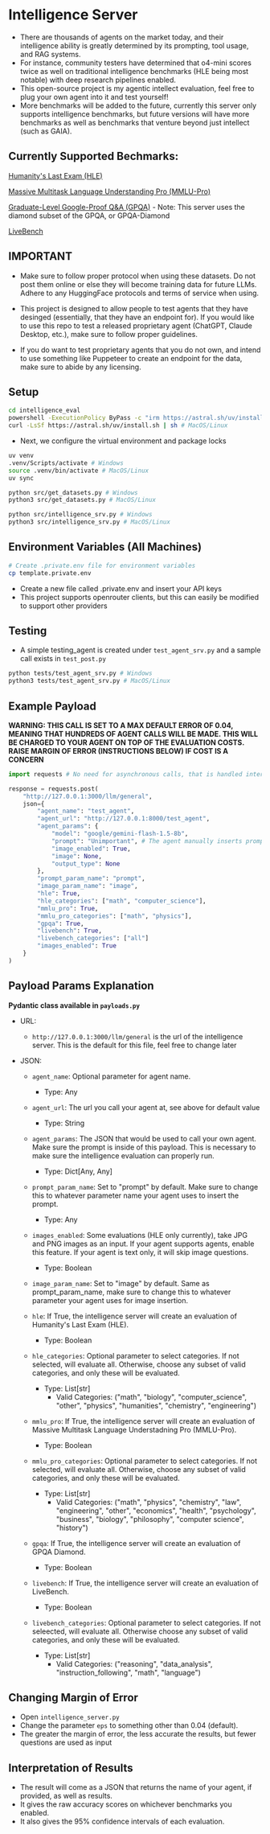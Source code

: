 # Intelligence Server

* There are thousands of agents on the market today, and their intelligence ability is greatly determined by its prompting, tool usage, and RAG systems.
* For instance, community testers have determined that o4-mini scores twice as well on traditional intelligence benchmarks (HLE being most notable) with deep research pipelines enabled.
* This open-source project is my agentic intellect evaluation, feel free to plug your own agent into it and test yourself!
* More benchmarks will be added to the future, currently this server only supports intelligence benchmarks, but future versions will have more benchmarks as well as benchmarks that venture beyond just intellect (such as GAIA).

## Currently Supported Bechmarks:

[Humanity's Last Exam (HLE)](https://agi.safe.ai/)

[Massive Multitask Language Understanding Pro (MMLU-Pro)](https://huggingface.co/datasets/TIGER-Lab/MMLU-Pro)

[Graduate-Level Google-Proof Q&A (GPQA)](https://huggingface.co/datasets/Idavidrein/gpqa)
    - Note: This server uses the diamond subset of the GPQA, or GPQA-Diamond

[LiveBench](https://livebench.ai/#/)

## IMPORTANT

* Make sure to follow proper protocol when using these datasets. Do not post them online or else they will become training data for future LLMs. Adhere to any HuggingFace protocols and terms of service when using.

* This project is designed to allow people to test agents that they have desinged (essentially, that they have an endpoint for). If you would like to use this repo to test a released proprietary agent (ChatGPT, Claude Desktop, etc.), make sure to follow proper guidelines.

* If you do want to test proprietary agents that you do not own, and intend to use something like Puppeteer to create an endpoint for the data, make sure to abide by any licensing.

## Setup
```bash
cd intelligence_eval
powershell -ExecutionPolicy ByPass -c "irm https://astral.sh/uv/install.ps1 | iex" # Windows
curl -LsSf https://astral.sh/uv/install.sh | sh # MacOS/Linux
```

* Next, we configure the virtual environment and package locks

```bash
uv venv
.venv/Scripts/activate # Windows
source .venv/bin/activate # MacOS/Linux
uv sync

python src/get_datasets.py # Windows
python3 src/get_datasets.py # MacOS/Linux

python src/intelligence_srv.py # Windows
python3 src/intelligence_srv.py # MacOS/Linux
```

## Environment Variables (All Machines)
```bash
# Create .private.env file for environment variables
cp template.private.env
```

* Create a new file called .private.env and insert your API keys
* This project supports openrouter clients, but this can easily be modified to support other providers

## Testing

* A simple testing_agent is created under `test_agent_srv.py` and a sample call exists in `test_post.py`

```bash
python tests/test_agent_srv.py # Windows
python3 tests/test_agent_srv.py # MacOS/Linux
```

## Example Payload

**WARNING: THIS CALL IS SET TO A MAX DEFAULT ERROR OF 0.04, MEANING THAT HUNDREDS OF AGENT CALLS WILL BE MADE. THIS WILL BE CHARGED TO YOUR AGENT ON TOP OF THE EVALUATION COSTS. RAISE MARGIN OF ERROR (INSTRUCTIONS BELOW) IF COST IS A CONCERN**

```python
import requests # No need for asynchronous calls, that is handled internally.

response = requests.post(
    "http://127.0.0.1:3000/llm/general", 
    json={
        "agent_name": "test_agent",
        "agent_url": "http://127.0.0.1:8000/test_agent",
        "agent_params": {
            "model": "google/gemini-flash-1.5-8b",
            "prompt": "Unimportant", # The agent manually inserts prompts, whatever you include here is arbitrary
            "image_enabled": True,
            "image": None,
            "output_type": None
        }, 
        "prompt_param_name": "prompt",
        "image_param_name": "image",
        "hle": True,
        "hle_categories": ["math", "computer_science"],
        "mmlu_pro": True, 
        "mmlu_pro_categories": ["math", "physics"],
        "gpqa": True,
        "livebench": True,
        "livebench_categories": ["all"]
        "images_enabled": True
    }
)
```

## Payload Params Explanation

**Pydantic class available in `payloads.py`**

* URL:
    - `http://127.0.0.1:3000/llm/general` is the url of the intelligence server. This is the default for this file, feel free to change later

* JSON:
    - `agent_name`: Optional parameter for agent name.
        - Type: Any
    
    - `agent_url`: The url you call your agent at, see above for default value
        - Type: String

    - `agent_params`: The JSON that would be used to call your own agent. Make sure the prompt is inside of this payload. This is necessary to make sure the intelligence evaluation can properly run.
        - Type: Dict[Any, Any]

    - `prompt_param_name`: Set to "prompt" by default. Make sure to change this to whatever parameter name your agent uses to insert the prompt.
        - Type: Any
    
    - `images_enabled`: Some evaluations (HLE only currently), take JPG and PNG images as an input. If your agent supports agents, enable this feature. If your agent is text only, it will skip image questions.
        - Type: Boolean

    - `image_param_name`: Set to "image" by default. Same as prompt_param_name, make sure to change this to whatever parameter your agent uses for image insertion.

    - `hle`: If True, the intelligence server will create an evaluation of Humanity's Last Exam (HLE).
        - Type: Boolean

    - `hle_categories`: Optional parameter to select categories. If not selected, will evaluate all. Otherwise, choose any subset of valid categories, and only these will be evaluated.
        - Type: List[str]
            - Valid Categories: ("math", "biology", "computer_science", "other", "physics", "humanities", "chemistry", "engineering")
    
    - `mmlu_pro`: If True, the intelligence server will create an evaluation of Massive Multitask Language Understadning Pro (MMLU-Pro).
        - Type: Boolean

    - `mmlu_pro_categories`: Optional parameter to select categories. If not selected, will evaluate all. Otherwise, choose any subset of valid categories, and only these will be evaluated.
        - Type: List[str]
            - Valid Categories: ("math", "physics", "chemistry", "law", "engineering", "other", "economics", "health", "psychology", "business", "biology", "philosophy", "computer science", "history")
    
    - `gpqa`: If True, the intelligence server will create an evaluation of GPQA Diamond.
        - Type: Boolean
     
    - `livebench`: If True, the intelligence server will create an evaluation of LiveBench.
        - Type: Boolean

    - `livebench_categories`: Optional parameter to select categories. If not seleected, will evaluate all. Otherwise choose any subset of valid categories, and only these will be evaluated.
        - Type: List[str]
            - Valid Categories: ("reasoning", "data_analysis", "instruction_following", "math", "language")


## Changing Margin of Error

* Open `intelligence_server.py`
* Change the parameter `eps` to something other than 0.04 (default).
* The greater the margin of error, the less accurate the results, but fewer questions are used as input

## Interpretation of Results

* The result will come as a JSON that returns the name of your agent, if provided, as well as results.
* It gives the raw accuracy scores on whichever benchmarks you enabled.
* It also gives the 95% confidence intervals of each evaluation.
